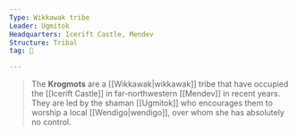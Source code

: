 ```yaml
---
Type: Wikkawak tribe
Leader: Ugmitok
Headquarters: Icerift Castle, Mendev
Structure: Tribal
tag: 👥

---
```


> The **Krogmots** are a [[Wikkawak|wikkawak]] tribe that have occupied the [[Icerift Castle]] in far-northwestern [[Mendev]] in recent years. They are led by the shaman [[Ugmitok]] who encourages them to worship a local [[Wendigo|wendigo]], over whom she has absolutely no control.







